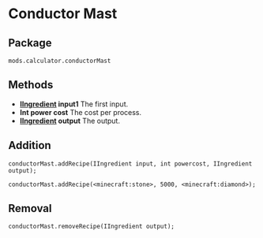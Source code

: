 # Conductor Mast

## Package

`mods.calculator.conductorMast`

## Methods

- **[IIngredient](/Vanilla/Variable_Types/IIngredient/) input1** The first input.
- **Int power cost** The cost per process.
- **[IIngredient](/Vanilla/Variable_Types/IIngredient/) output** The output.

## Addition

```zenscript
conductorMast.addRecipe(IIngredient input, int powercost, IIngredient output);

conductorMast.addRecipe(<minecraft:stone>, 5000, <minecraft:diamond>);
```

## Removal 

```zenscript
conductorMast.removeRecipe(IIngredient output);
```
